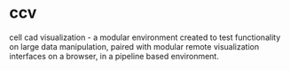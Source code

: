 # ccv
cell cad visualization - a modular environment created to test functionality on large data manipulation, paired with modular remote visualization interfaces on a browser, in a pipeline based environment.
